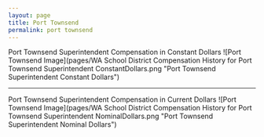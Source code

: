 ```yaml
---
layout: page
title: Port Townsend
permalink: port townsend
---
```



Port Townsend Superintendent Compensation in Constant Dollars
![Port Townsend Image](pages/WA School District Compensation History for Port Townsend Superintendent ConstantDollars.png "Port Townsend Superintendent Constant Dollars")
___

Port Townsend Superintendent Compensation in Current Dollars
![Port Townsend Image](pages/WA School District Compensation History for Port Townsend Superintendent NominalDollars.png "Port Townsend Superintendent Nominal Dollars")
